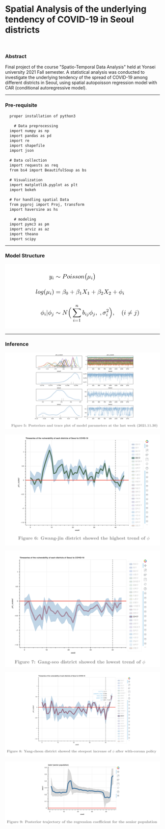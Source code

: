 # Spatial Analysis of the underlying tendency of COVID-19 in Seoul districts

&nbsp;

### Abstract

Final project of the course "Spatio-Temporal Data Analysis" held at Yonsei university 2021 Fall semester. A statistical analysis was conducted to investigate the underlying tendency of the spread of COVID-19 among different districts in Seoul, using spatial autopoisson regression model with CAR (conditional autoregressive model).



---



### Pre-requisite

```
  proper installation of python3

	# Data preprocessing
  import numpy as np
  import pandas as pd
  import re
  import shapefile
  import json
  
  # Data collection
  import requests as req
  from bs4 import BeautifulSoup as bs
  
  # Visualization
  import matplotlib.pyplot as plt
  import bokeh
  
  # For handling spatial Data
  from pyproj import Proj, transform
  import haversine as hs
	
	# modeling
  import pymc3 as pm
  import arviz as az
  import theano
  import scipy
```



---



### Model Structure

![model](./image/model.png)



---



### Inference

![trace](./image/trace.png)

![1](./image/1.png)

![2](./image/2.png)

![3](./image/3.png)

![4](./image/4.png)
